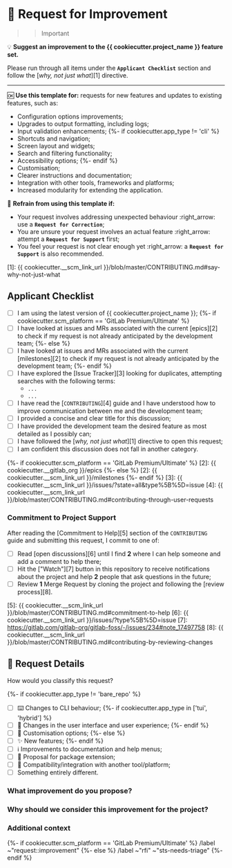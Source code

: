 # :bow: Request for Improvement

>>> [!important]
:bulb: **Suggest an improvement to the {{ cookiecutter.project_name }} feature set.**

Please run through all items under the **`Applicant Checklist`** section and follow the [_why, not just what_][1] directive.

---

:ok: **Use this template for:** requests for new features and updates to existing features, such as:

- Configuration options improvements;
- Upgrades to output formatting, including logs;
- Input validation enhancements;
{%- if cookiecutter.app_type != 'cli' %}
- Shortcuts and navigation;
- Screen layout and widgets;
- Search and filtering functionality;
- Accessibility options;
{%- endif %}
- Customisation;
- Clearer instructions and documentation;
- Integration with other tools, frameworks and platforms;
- Increased modularity for extending the application.

:no_good: **Refrain from using this template if:**

- Your request involves addressing unexpected behaviour :right_arrow: use a **`Request for Correction`**;
- You are unsure your request involves an actual feature :right_arrow: attempt a **`Request for Support`** first;
- You feel your request is not clear enough yet :right_arrow: a **`Request for Support`** is also recommended.
>>>

[1]: {{ cookiecutter.__scm_link_url }}/blob/master/CONTRIBUTING.md#say-why-not-just-what

## Applicant Checklist

<!-- Please check all items with an `x` (like `[x]`) before proceeding -->

- [ ] I am using the latest version of {{ cookiecutter.project_name }};
{%- if cookiecutter.scm_platform == 'GitLab Premium/Ultimate' %}
- [ ] I have looked at issues and MRs associated with the current [epics][2] to check if my request is not already anticipated by the development team;
{%- else %}
- [ ] I have looked at issues and MRs associated with the current [milestones][2] to check if my request is not already anticipated by the development team;
{%- endif %}
- [ ] I have explored the [Issue Tracker][3] looking for duplicates, attempting searches with the following terms:
  <!-- List all searches you have performed -->
  - `...`
  - `...`
- [ ] I have read the [`CONTRIBUTING`][4] guide and I have understood how to improve communication between me and the development team;
- [ ] I provided a concise and clear title for this discussion;
- [ ] I have provided the development team the desired feature as most detailed as I possibly can;
- [ ] I have followed the [_why, not just what_][1] directive to open this request;
- [ ] I am confident this discussion does not fall in another category.

{%- if cookiecutter.scm_platform == 'GitLab Premium/Ultimate' %}
[2]: {{ cookiecutter.__gitlab_org }}/epics
{%- else %}
[2]: {{ cookiecutter.__scm_link_url }}/milestones
{%- endif %}
[3]: {{ cookiecutter.__scm_link_url }}/issues/?state=all&type%5B%5D=issue
[4]: {{ cookiecutter.__scm_link_url }}/blob/master/CONTRIBUTING.md#contributing-through-user-requests

### Commitment to Project Support

After reading the [Commitment to Help][5] section of the `CONTRIBUTING` guide and submitting this request, I commit to one of:

- [ ] Read [open discussions][6] until I find **2** where I can help someone and add a comment to help there;
- [ ] Hit the ["Watch"][7] button in this repository to receive notifications about the project and help **2** people that ask questions in the future;
- [ ] Review **1** Merge Request by cloning the project and following the [review process][8].

[5]: {{ cookiecutter.__scm_link_url }}/blob/master/CONTRIBUTING.md#commitment-to-help
[6]: {{ cookiecutter.__scm_link_url }}/issues/?type%5B%5D=issue
[7]: https://gitlab.com/gitlab-org/gitlab-foss/-/issues/234#note_17497758
[8]: {{ cookiecutter.__scm_link_url }}/blob/master/CONTRIBUTING.md#contributing-by-reviewing-changes

## :thought_balloon: Request Details

<!-- Please check the single most related item with an `x` (like `[x]`) -->

How would you classify this request?

{%- if cookiecutter.app_type != 'bare_repo' %}
- [ ] :keyboard: Changes to CLI behaviour;
{%- if cookiecutter.app_type in ['tui', 'hybrid'] %}
- [ ] :iphone: Changes in the user interface and user experience;
{%- endif %}
- [ ] :peacock: Customisation options;
{%- else %}
- [ ] :sparkles: New features;
{%- endif %}
- [ ] :information_source: Improvements to documentation and help menus;
- [ ] :electric_plug: Proposal for package extension;
- [ ] :link: Compatibility/integration with another tool/platform;
- [ ] Something entirely different.

### What improvement do you propose?

<!-- Describe WHAT your request refers to, with as much detail as possible -->

### Why should we consider this improvement for the project?

<!--
  Defend the reasons why this improvement is important moving forward
  What problem does it solve?
  What benefits does it bring and to whom?
  What would be considered a successful outcome for this development from your perspective?

  Feel free to bring some of your personal experience as a {{ cookiecutter.project_name }} user to let us understand the circumstances that led to this request
-->

### Additional context

<!--
  Add any other information here
  Screenshots, links and any content that helps us better visualise your desired outcome are welcome!
-->

{%- if cookiecutter.scm_platform == 'GitLab Premium/Ultimate' %}
/label ~"request::improvement"
{%- else %}
/label ~"rfi" ~"sts-needs-triage"
{%- endif %}
